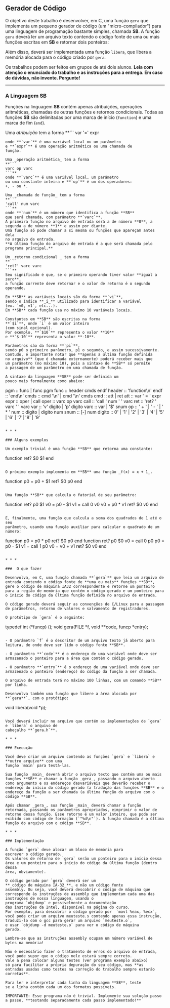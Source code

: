 ## Gerador de Código

O objetivo deste trabalho é desenvolver, em C, uma função `gera`
que implementa um pequeno gerador de código (um "micro-compilador") para uma
linguagem de programação bastante simples, chamada **SB**.
A função `gera` deverá ler um arquivo texto contendo o
código fonte de uma ou mais funções escritas em **SB** e retornar dois
ponteiros:

Além disso, deverá ser implementada uma função `libera`, que
libera a memória alocada para o código criado por `gera`.

Os trabalhos podem ser feitos em grupos de até dois alunos.
**Leia com atenção o enunciado do trabalho e as instruções para a entrega.
Em caso de dúvidas, não invente. Pergunte!**

* * *

### A Linguagem **SB**
Funções na linguagem **SB** contém apenas atribuições, 
operações aritméticas, chamadas de outras funções e retornos condicionais.
Todas as funções **SB** são delimitadas por uma marca de início 
(`function`) e uma marca de fim (`end`).

Uma _atribuição_ tem a forma
**```
var '=' expr
```**
onde **`var`** é uma variável local ou um parâmetro
e **`expr`** é uma operação aritmética ou uma chamada de 
função.

Uma _operação aritmética_ tem a forma
**```
varc op varc
```**
onde **`varc`** é uma variável local, um parâmetro 
ou uma constante inteira e **`op`** é um dos operadores:
+, - ou *.

Uma _chamada de função_ tem a forma
**```
'call' num varc
```**
onde **`num`** é um número que identifica a função **SB**
que será chamada, com parâmetro **`varc`**.
A primeira função no arquivo de entrada será a de número **0**, a
segunda a de número **1** e assim por diante. 
Uma função só pode chamar a si mesma ou funções que apareçam antes dela
no arquivo de entrada.
**A última função do arquivo de entrada é a que será chamada pelo
programa principal.**

Um _retorno condicional _ tem a forma
**```
'ret?' varc varc
```**
Seu significado é que, se o primeiro operando tiver valor **igual a zero**,
a função corrente deve retornar e o valor de retorno é o segundo operando.

Em **SB** as variáveis locais são da forma **`vi`**, 
sendo o índice **_i_** utilizado para identificar a variável
(ex. `v0, v1`, etc...).
Em **SB** cada função usa no máximo 10 variáveis locais.

Constantes em **SB** são escritas na forma
**`$i`**, onde `i` é um valor inteiro
(com sinal opcional).
Por exemplo, **`$10`** representa o valor **10**
e **`$-10`** representa o valor **-10**.

Parâmetros são da forma **`pi`**,
sendo p0 o primeiro parâmetro, p1 o segundo, e assim sucessivamente.
Contudo, é importante notar que **apenas a última função definida
no arquivo** (que é chamada externamente) poderá receber mais que
um parâmetro (no máximo 10), pois a sintaxe de **SB** só permite 
a passagem de um parâmetro em uma chamada de função.

A sintaxe da linguagem **SB** pode ser definida um
pouco mais formalmente como abaixo:

```
pgm :: func | func pgm 
func :: header cmds endf
header :: 'function\n'
endf :: 'end\n'
cmds :: cmd '\n' | cmd '\n' cmds
cmd :: att | ret
att :: var ' = ' expr
expr :: oper | call 
oper :: varc op varc 
call :: 'call ' num ' ' varc 
ret :: 'ret? ' varc ' ' varc
var :: 'v' digito  | 'p' digito 
varc :: var | '$' snum 
op :: ' + ' | ' - ' | ' * '
num :: digito | digito num
snum :: [-] num
digito :: 0' | '1' | '2' | '3' | '4' | '5' | '6' | '7'|  '8' |  '9'
```

* * *

### Alguns exemplos

Um exemplo trivial é uma função **SB** que retorna uma constante:

```
function
ret? $0 $1
end
```

O próximo exemplo implementa em **SB** uma função _f(x) = x + 1_.

```
function
p0 = p0 + $1
ret? $0 p0
end
```

Uma função **SB** que calcula o fatorial de seu parâmetro:

```
function
ret? p0 $1
v0 = p0 - $1
v1 = call 0 v0
v0 = p0 * v1
ret? $0 v0
end
```

E, finalmente, uma função que calcula a soma dos quadrados de 1 até o seu
parâmetro, usando uma função auxiliar para calcular o quadrado de um
número:

```
function
p0 = p0 * p0
ret? $0 p0
end
function
ret? p0 $0
v0 = call 0 p0
p0 = p0 - $1
v1 = call 1 p0
v0 = v0 + v1
ret? $0 v0
end
```

* * *

###  O que fazer 

Desenvolva, em C, uma função chamada **`gera`** que leia um arquivo de entrada contendo o código fonte de **uma ou mais** funções **SB**, gere o código de máquina IA32 correspondente e retorne um ponteiro para a região de memória que contém o código gerado e um ponteiro para o início do código da última função definida no arquivo de entrada.

O código gerado deverá seguir as convenções de C/Linux para a passagem de parâmetros, retorno de valores e salvamento de registradores.

O protótipo de `gera` é o seguinte:
```
typedef int (*funcp) ();
void gera(FILE *f, void **code, funcp *entry);
```

- O parâmetro `f` é o descritor de um arquivo texto já aberto para leitura, de onde deve ser lido o código fonte **SB**.

- O parâmetro **`code`** é o endereço de uma variável onde deve ser armazenado o ponteiro para a área que contém o código gerado.

- O parâmetro **`entry`** é o endereço de uma variável onde deve ser armazenado o ponteiro (endereço) do código da função a ser chamada.

O arquivo de entrada terá no máximo 100 linhas, com um comando **SB** por linha.

Desenvolva também uma função que libere a área alocada por  **`gera**`, com o protótipo:

```
void libera(void *p);
```

Você deverá incluir no arquivo que contém as implementações de `gera` e `libera` o arquivo de
cabeçalho **`gera.h`**.

* * *

### Execução

Você deve criar um arquivo contendo as funções `gera` e `libera` e **outro arquivo** com uma 
função `main` para testá-las. 

Sua função _main_ deverá abrir o arquivo texto que contém uma ou mais funções **SB** e chamar a função _gera_, passando o arquivo aberto como argumento e os endereços dasvariáveis que deverão receber o endereço do início do código gerado (a tradução das funções **SB** e o endereço da função a ser chamada (a última função do arquivo com o código **SB**.

Após chamar _gera_, sua função _main_ deverá chamar a função retornada, passando os parâmetros apropriados, eimprimir o valor de retorno dessa função. Esse retorno é um valor inteiro, que pode ser exibido com código de formação (`"%d\n"`). A função chamada é a última função do arquivo com o código **SB**.

* * *

### Implementação

A função `gera` deve alocar um bloco de memória para 
escrever o código gerado.
Os valores de retorno de `gera` serão um ponteiro para o início dessa
área e um ponteiro para o início do código da última função (dentro dessa
área, obviamente). 

O código gerado por `gera` deverá ser um 
**_código de máquina IA-32_**, e não um código fonte
assembly. Ou seja, você deverá descobrir o código de máquina que
corresponde às instruções de assembly que implementam cada uma das 
instruções de nossa linguagem, usando o
programa `objdump` e possivelmente a documentação
das instruções da Intel, disponível na página do curso.
Por exemplo, para descobrir o código gerado por  `movl %eax, %ecx`,
você pode criar um arquivo meuteste.s contendo apenas essa instrução,
traduzi-lo com o gcc para gerar um arquivo `meuteste.o`,
e usar `objdump -d meuteste.o` para ver o código de máquina
gerado.

Lembre-se que as instruções assembly ocupam um número variável de
bytes na memória! 

Não é necessário fazer o tratamento de erros do arquivo de entrada,
você pode supor que o código nele estará sempre correto.
Vale a pena colocar alguns testes (ver programa exemplo abaixo)
só para facilitar a própria depuração do seu código, mas **as
entradas usadas como testes na correção do trabalho sempre estarão corretas**.

Para ler e interpretar cada linha da linguagem **SB**, teste
se a linha contém cada um dos formatos possíveis.

IMPORTANTE: Esse programa não é trivial. Implemente sua solução passo a passo, **testando separadamente cada passo implementado!**
